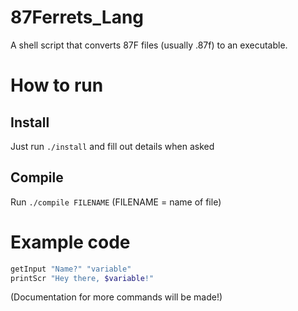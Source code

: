 # 87Ferrets_Lang
A shell script that converts 87F files (usually .87f) to an executable.

# How to run
## Install
Just run ``./install`` and fill out details when asked
## Compile
Run ``./compile FILENAME`` (FILENAME = name of file)

# Example code
```sh
getInput "Name?" "variable"
printScr "Hey there, $variable!"
```
(Documentation for more commands will be made!)
